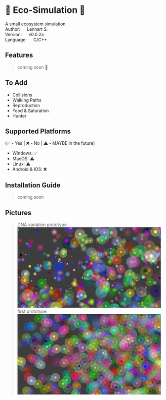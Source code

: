 # :microbe: Eco-Simulation :microbe:
A small ecosystem simulation.<br/>
Author:   &emsp;  Lennart S.<br/>
Version:   &emsp;  v0.0.2a<br/>
Language:   &emsp;  C/C++<br/>

## Features
>  coming soon :construction:

## To Add
- Collisions
- Walking Paths
- Reproduction
- Food & Saturation
- Hunter

## Supported Platforms
(:white_check_mark: - Yes | :x: - No | :warning: - MAYBE in the future)
- Windows: :white_check_mark:
- MacOS: :warning:
- Linux: :warning:
- Android & IOS: :x:

## Installation Guide
>  coming soon 

## Pictures
> DNA variation prototype
![Alt text](images/dnaVariation.png?raw=false "DNA Variation")
> first prototype
![Alt text](images/previewScreenshot.png?raw=false "Preview")